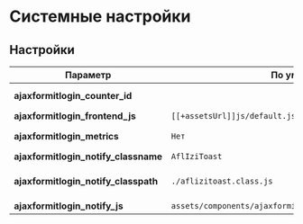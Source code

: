 # Системные настройки

## Настройки

| Параметр                             | По умолчанию                                                 | Описание                                                                                                                                                                                           |
| ------------------------------------ | ------------------------------------------------------------ | -------------------------------------------------------------------------------------------------------------------------------------------------------------------------------------------------- |
| **ajaxformitlogin_counter_id**       |                                                              | ID счётчика метрики. Укажите это значение, если хотите чтобы работала отправка целей в Яндекс.Метрику                                                                                              |
| **ajaxformitlogin_frontend_js**      | `[[+assetsUrl]]js/default.js`                                | Путь к основным JS скриптам. Понимает плейсхолдер `[[+assetsUrl]]`                                                                                                                                 |
| **ajaxformitlogin_metrics**          | `Нет`                                                        | Определяет будут ли отправляться цели в Яндекс.Метрику. При значении `Да` и пустом ID счётчика работать не будет.                                                                                  |
| **ajaxformitlogin_notify_classname** | `AflIziToast`                                                | Имя класса управления библиотекой уведомлений.                                                                                                                                                     |
| **ajaxformitlogin_notify_classpath** | `./aflizitoast.class.js`                                     | Путь к классу управления библиотекой уведомлений. Указывается относительно файла с основным JS классом, по умолчанию лежит `assets/components/ajaxformitlogin/js/modules/ajaxformitlogin.class.js` |
| **ajaxformitlogin_notify_js**        | `assets/components/ajaxformitlogin/js/message_settings.json` | Путь к настройкам библиотеки уведомлений                                                                                                                                                           |
